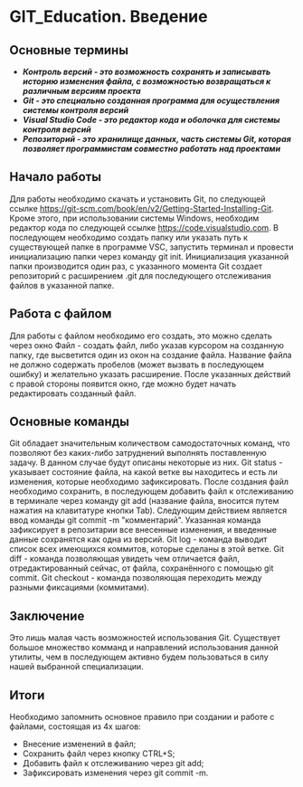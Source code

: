 # GIT_Education. Введение

## Основные термины
* __*Контроль версий - это возможность сохранять и записывать историю изменения файла, с возможностью возвращаться к различным версиям проекта*__
* __*Git - это специально созданная программа для осуществления системы контроля версий*__
* __*Visual Studio Code - это редактор кода и оболочка для системы контроля версий*__
* __*Репозиторий - это хранилище данных, часть системы Git, которая позволяет программистам совместно работать над проектами*__

## Начало работы
Для работы необходимо скачать и установить Git, по следующей ссылке https://git-scm.com/book/en/v2/Getting-Started-Installing-Git. 
Кроме этого, при использовании системы Windows, необходим редактор кода по следующей ссылке https://code.visualstudio.com.
В последующем необходимо создать папку или указать путь к существующей папке в программе VSC, запустить терминал и провести инициализацию папки через команду git init.
Инициализация указанной папки производится один раз, с указанного момента Git создает репозиторий с расширением .git для последующего отслеживания файлов в указанной папке. 

## Работа с файлом
Для работы с файлом необходимо его создать, это можно сделать через окно Файл - создать файл, либо указав курсором на созданную папку, где высветится один из окон на создание файла. Название файла не должно содержать пробелов (может вызвать в последующем ошибку) и желательно указать расширение.
После указанных действий с правой стороны появится окно, где можно будет начать редактировать созданный файл.

## Основные команды
Git обладает значительным количеством самодостаточных команд, что позволяют без каких-либо затруднений выполнять поставленную задачу.
В данном случае будут описаны некоторые из них.
Git status - указывает состояние файла, на какой ветке вы находитесь и есть ли изменения, которые необходимо зафиксировать.
После создания файл необходимо сохранить, в последующем добавить файл к отслеживанию в терминале через команду git add (название файла, вносится путем нажатия на клавитатуре кнопки Tab).
Следующим действием является ввод команды git commit -m "комментарий". Указанная команда зафиксирует в репозитарии все внесенные изменения, и введенные данные сохранятся как одна из версий.
Git log - команда выводит список всех имеющихся коммитов, которые сделаны в этой ветке.
Git diff - команда позволяющая увидеть чем отличается файл,
отредактированный сейчас, от файла, сохранённого с помощью git commit.
Git checkout - команда позволяющая переходить между разными фиксациями (коммитами).

## Заключение
Это лишь малая часть возможностей использования Git.
Существует большое множество комманд и направлений использования данной утилиты, чем в последующем активно будем пользоваться в силу нашей выбранной специализации.  

## Итоги
Необходимо запомнить основное правило при создании и работе с файлами, состоящая из 4х шагов:
* Внесение изменений в файл;
* Сохранить файл через кнопку CTRL+S;
* Добавить файл к отслеживанию через git add;
* Зафиксировать изменения через git commit -m.